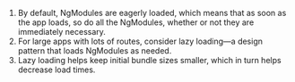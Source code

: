 1. By default, NgModules are eagerly loaded, which means that as soon as the app loads, so do all the NgModules, whether or not they are immediately necessary. 
2. For large apps with lots of routes, consider lazy loading—a design pattern that loads NgModules as needed. 
3. Lazy loading helps keep initial bundle sizes smaller, which in turn helps decrease load times.
